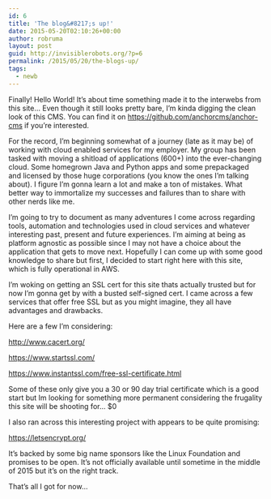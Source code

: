 ```yaml
---
id: 6
title: 'The blog&#8217;s up!'
date: 2015-05-20T02:10:26+00:00
author: robruma
layout: post
guid: http://invisiblerobots.org/?p=6
permalink: /2015/05/20/the-blogs-up/
tags:
  - newb
---
```

Finally! Hello World! It&#8217;s about time something made it to the interwebs from this site&#8230; Even though it still looks pretty bare, I&#8217;m kinda digging the clean look of this CMS. You can find it on <a href="https://github.com/anchorcms/anchor-cms">https://github.com/anchorcms/anchor-cms</a> if you&#8217;re interested.

For the record, I&#8217;m beginning somewhat of a journey (late as it may be) of working with cloud enabled services for my employer. My group has been tasked with moving a shitload of applications (600+) into the ever-changing cloud. Some homegrown Java and Python apps and some prepackaged and licensed by those huge corporations (you know the ones I&#8217;m talking about). I figure I&#8217;m gonna learn a lot and make a ton of mistakes. What better way to immortalize my successes and failures than to share with other nerds like me.

I&#8217;m going to try to document as many adventures I come across regarding tools, automation and technologies used in cloud services and whatever interesting past, present and future experiences. I&#8217;m aiming at being as platform agnostic as possible since I may not have a choice about the application that gets to move next. Hopefully I can come up with some good knowledge to share but first, I decided to start right here with this site, which is fully operational in AWS.

I&#8217;m woking on getting an SSL cert for this site thats actually trusted but for now I&#8217;m gonna get by with a busted self-signed cert. I came across a few services that offer free SSL but as you might imagine, they all have advantages and drawbacks.

Here are a few I&#8217;m considering:

<a href="http://www.cacert.org/">http://www.cacert.org/</a>

<a href="https://www.startssl.com/">https://www.startssl.com/</a>

<a href="https://www.instantssl.com/free-ssl-certificate.html">https://www.instantssl.com/free-ssl-certificate.html</a>

Some of these only give you a 30 or 90 day trial certificate which is a good start but Im looking for something more permanent considering the frugality this site will be shooting for&#8230; $0

I also ran across this interesting project with appears to be quite promising:

<a href="https://letsencrypt.org/">https://letsencrypt.org/</a>

It&#8217;s backed by some big name sponsors like the Linux Foundation and promises to be open. It&#8217;s not officially available until sometime in the middle of 2015 but it&#8217;s on the right track.

That&#8217;s all I got for now&#8230;
